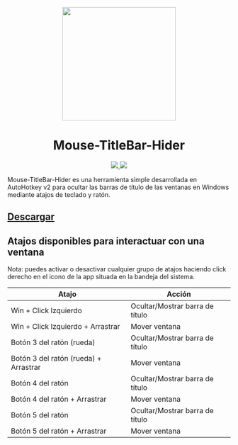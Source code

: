 <p align="center">
  <a href="https://github.com/JLCareglio/Mouse-TitleBar-Hider/releases/latest" target="_blank" rel="noopener noreferrer">
    <img width="256px" src="https://github.com/user-attachments/assets/009e14a5-ca7b-4b4e-9188-9841ea1e666a">
  </a>
</p>

<h1 align="center"> Mouse-TitleBar-Hider </h1>
<p align="center">
  <a href="https://github.com/JLCareglio/Mouse-TitleBar-Hider/blob/master/LICENSE/" target="_blank" rel="noopener noreferrer">
    <img src="https://img.shields.io/badge/license-Apache2-informational">
  </a>
  <a href="https://github.com/JLCareglio/Mouse-TitleBar-Hider/releases/latest" target="_blank" rel="noopener noreferrer">
    <img src="https://img.shields.io/badge/download-latest-green">
  </a>
</p>

Mouse-TitleBar-Hider es una herramienta simple desarrollada en AutoHotkey v2 para ocultar las barras de título de las ventanas en Windows mediante atajos de teclado y ratón.

## [Descargar](https://github.com/JLCareglio/Mouse-TitleBar-Hider/releases/latest)

## Atajos disponibles para interactuar con una ventana

Nota: puedes activar o desactivar cualquier grupo de atajos haciendo click derecho en el icono de la app situada en la bandeja del sistema.

| Atajo                                 | Acción                          |
| ------------------------------------- | ------------------------------- |
| Win + Click Izquierdo                 | Ocultar/Mostrar barra de título |
| Win + Click Izquierdo + Arrastrar     | Mover ventana                   |
| Botón 3 del ratón (rueda)             | Ocultar/Mostrar barra de título |
| Botón 3 del ratón (rueda) + Arrastrar | Mover ventana                   |
| Botón 4 del ratón                     | Ocultar/Mostrar barra de título |
| Botón 4 del ratón + Arrastrar         | Mover ventana                   |
| Botón 5 del ratón                     | Ocultar/Mostrar barra de título |
| Botón 5 del ratón + Arrastrar         | Mover ventana                   |

